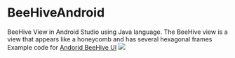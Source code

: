 # BeeHiveAndroid
BeeHive View in Android Studio using Java language. The BeeHive view is a view that appears like a honeycomb and has several hexagonal frames
Example code for <a href="https://rrtutors.com/tutorials/how-to-implement-beehive-view-in-androi">Andorid BeeHive UI</a>
<img src="https://rrtutors.com/uploads/langpostimg/b1.png">
